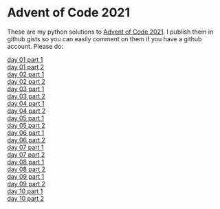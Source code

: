 # Advent of Code 2021
These are my python solutions to [Advent of Code
2021](https://adventofcode.com/2021/). I publish them in github gists so you
can easily comment on them if you have a github account. Please do:

[day 01 part 1](https://gist.github.com/c5ccf7426b162e4701e981edaa86ee03)</br>
[day 01 part 2](https://gist.github.com/eb764cfeb347ffcce30318c1b0208539)</br>
[day 02 part 1](https://gist.github.com/5612881243d61a94b71a2f45966b0cf1)</br>
[day 02 part 2](https://gist.github.com/2515fabdf67f8be4f28cf90dbee41d76)</br>
[day 03 part 1](https://gist.github.com/d2a71e886e7e297b98bdde84ba57d8df)</br>
[day 03 part 2](https://gist.github.com/d4172bd208f9527f61b74004b2ec1578)</br>
[day 04 part 1](https://gist.github.com/d4bc8397d59b71bcd536503d8ac5b96b)</br>
[day 04 part 2](https://gist.github.com/1a7eecd4fa9c653435d3aa0073ca4433)</br>
[day 05 part 1](https://gist.github.com/507f62f4f22a316139858899c3b52d83)</br>
[day 05 part 2](https://gist.github.com/9da279ebdaa60c09f3ae3735e8b9422e)</br>
[day 06 part 1](https://gist.github.com/e4c710c65ff2b26cdbe6b4c4c7b91a13)</br>
[day 06 part 2](https://gist.github.com/176160e71d01b8887d7b7908a95f151c)</br>
[day 07 part 1](https://gist.github.com/f7e15448f1252e6ce5eb8252a8998f7f)</br>
[day 07 part 2](https://gist.github.com/58522e1191a4a74a68f641f47285aa1f)</br>
[day 08 part 1](https://gist.github.com/c07a7d4f55e3d2510eafa8b025c403f7)</br>
[day 08 part 2](https://gist.github.com/9ac08dbe2f03a033cfcce2ce85045c3c)</br>
[day 09 part 1](https://gist.github.com/eec5fe5dc9a64e7da8502b1107528f49)</br>
[day 09 part 2](https://gist.github.com/c8cec4d9eeac43f37cc640d69e77a2b0)</br>
[day 10 part 1](https://gist.github.com/f306bcd9eb9b4937139ee5017a38a5ed)</br>
[day 10 part 2](https://gist.github.com/78d91c766289d56aaec5893a8c04b2ae)</br>
